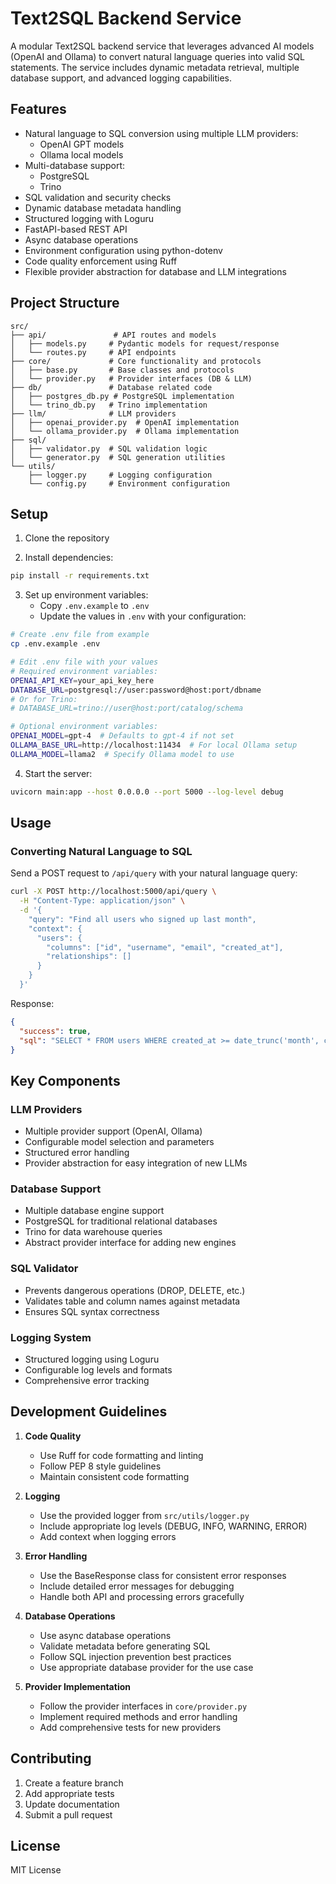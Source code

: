 # Text2SQL Backend Service

A modular Text2SQL backend service that leverages advanced AI models (OpenAI and Ollama) to convert natural language queries into valid SQL statements. The service includes dynamic metadata retrieval, multiple database support, and advanced logging capabilities.

## Features

- Natural language to SQL conversion using multiple LLM providers:
  - OpenAI GPT models
  - Ollama local models
- Multi-database support:
  - PostgreSQL
  - Trino
- SQL validation and security checks
- Dynamic database metadata handling
- Structured logging with Loguru
- FastAPI-based REST API
- Async database operations
- Environment configuration using python-dotenv
- Code quality enforcement using Ruff
- Flexible provider abstraction for database and LLM integrations

## Project Structure

```
src/
├── api/               # API routes and models
│   ├── models.py     # Pydantic models for request/response
│   └── routes.py     # API endpoints
├── core/             # Core functionality and protocols
│   ├── base.py       # Base classes and protocols
│   └── provider.py   # Provider interfaces (DB & LLM)
├── db/               # Database related code
│   ├── postgres_db.py # PostgreSQL implementation
│   └── trino_db.py   # Trino implementation
├── llm/              # LLM providers
│   ├── openai_provider.py  # OpenAI implementation
│   └── ollama_provider.py  # Ollama implementation
├── sql/
│   ├── validator.py  # SQL validation logic
│   └── generator.py  # SQL generation utilities
└── utils/
    ├── logger.py     # Logging configuration
    └── config.py     # Environment configuration
```

## Setup

1. Clone the repository

2. Install dependencies:
```bash
pip install -r requirements.txt
```

3. Set up environment variables:
   - Copy `.env.example` to `.env`
   - Update the values in `.env` with your configuration:
```bash
# Create .env file from example
cp .env.example .env

# Edit .env file with your values
# Required environment variables:
OPENAI_API_KEY=your_api_key_here
DATABASE_URL=postgresql://user:password@host:port/dbname
# Or for Trino:
# DATABASE_URL=trino://user@host:port/catalog/schema

# Optional environment variables:
OPENAI_MODEL=gpt-4  # Defaults to gpt-4 if not set
OLLAMA_BASE_URL=http://localhost:11434  # For local Ollama setup
OLLAMA_MODEL=llama2  # Specify Ollama model to use
```

4. Start the server:
```bash
uvicorn main:app --host 0.0.0.0 --port 5000 --log-level debug
```

## Usage

### Converting Natural Language to SQL

Send a POST request to `/api/query` with your natural language query:

```bash
curl -X POST http://localhost:5000/api/query \
  -H "Content-Type: application/json" \
  -d '{
    "query": "Find all users who signed up last month",
    "context": {
      "users": {
        "columns": ["id", "username", "email", "created_at"],
        "relationships": []
      }
    }
  }'
```

Response:
```json
{
  "success": true,
  "sql": "SELECT * FROM users WHERE created_at >= date_trunc('month', current_date - interval '1 month') AND created_at < date_trunc('month', current_date)"
}
```

## Key Components

### LLM Providers
- Multiple provider support (OpenAI, Ollama)
- Configurable model selection and parameters
- Structured error handling
- Provider abstraction for easy integration of new LLMs

### Database Support
- Multiple database engine support
- PostgreSQL for traditional relational databases
- Trino for data warehouse queries
- Abstract provider interface for adding new engines

### SQL Validator
- Prevents dangerous operations (DROP, DELETE, etc.)
- Validates table and column names against metadata
- Ensures SQL syntax correctness

### Logging System
- Structured logging using Loguru
- Configurable log levels and formats
- Comprehensive error tracking

## Development Guidelines

1. **Code Quality**
   - Use Ruff for code formatting and linting
   - Follow PEP 8 style guidelines
   - Maintain consistent code formatting

2. **Logging**
   - Use the provided logger from `src/utils/logger.py`
   - Include appropriate log levels (DEBUG, INFO, WARNING, ERROR)
   - Add context when logging errors

3. **Error Handling**
   - Use the BaseResponse class for consistent error responses
   - Include detailed error messages for debugging
   - Handle both API and processing errors gracefully

4. **Database Operations**
   - Use async database operations
   - Validate metadata before generating SQL
   - Follow SQL injection prevention best practices
   - Use appropriate database provider for the use case

5. **Provider Implementation**
   - Follow the provider interfaces in `core/provider.py`
   - Implement required methods and error handling
   - Add comprehensive tests for new providers

## Contributing

1. Create a feature branch
2. Add appropriate tests
3. Update documentation
4. Submit a pull request

## License

MIT License